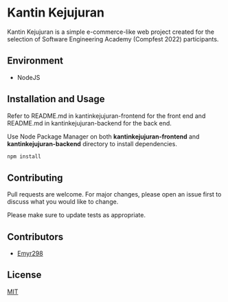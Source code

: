 # Kantin Kejujuran
Kantin Kejujuran is a simple e-commerce-like web project created for the selection of Software Engineering Academy (Compfest 2022) participants.

## Environment
- NodeJS

## Installation and Usage
Refer to README.md in kantinkejujuran-frontend for the front end and README.md in kantinkejujuran-backend for the back end.

Use Node Package Manager on both __kantinkejujuran-frontend__ and __kantinkejujuran-backend__ directory to install dependencies.
```bash
npm install
```

## Contributing
Pull requests are welcome. For major changes, please open an issue first to discuss what you would like to change.

Please make sure to update tests as appropriate.

## Contributors
- [Emyr298](https://github.com/Emyr298)

## License
[MIT](https://choosealicense.com/licenses/mit/)
